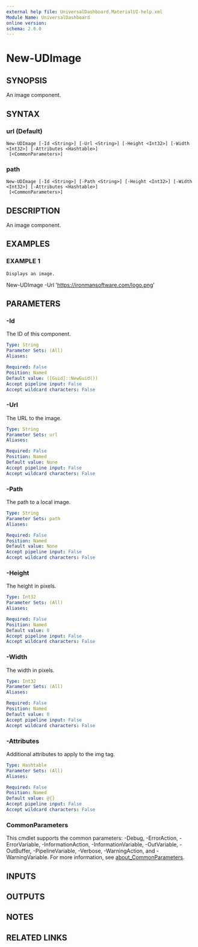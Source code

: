```yaml
---
external help file: UniversalDashboard.MaterialUI-help.xml
Module Name: UniversalDashboard
online version:
schema: 2.0.0
---
```


# New-UDImage

## SYNOPSIS
An image component.

## SYNTAX

### url (Default)
```
New-UDImage [-Id <String>] [-Url <String>] [-Height <Int32>] [-Width <Int32>] [-Attributes <Hashtable>]
 [<CommonParameters>]
```

### path
```
New-UDImage [-Id <String>] [-Path <String>] [-Height <Int32>] [-Width <Int32>] [-Attributes <Hashtable>]
 [<CommonParameters>]
```

## DESCRIPTION
An image component.

## EXAMPLES

### EXAMPLE 1
```
Displays an image.
```

New-UDImage -Url 'https://ironmansoftware.com/logo.png'

## PARAMETERS

### -Id
The ID of this component.

```yaml
Type: String
Parameter Sets: (All)
Aliases:

Required: False
Position: Named
Default value: ([Guid]::NewGuid())
Accept pipeline input: False
Accept wildcard characters: False
```

### -Url
The URL to the image.

```yaml
Type: String
Parameter Sets: url
Aliases:

Required: False
Position: Named
Default value: None
Accept pipeline input: False
Accept wildcard characters: False
```

### -Path
The path to a local image.

```yaml
Type: String
Parameter Sets: path
Aliases:

Required: False
Position: Named
Default value: None
Accept pipeline input: False
Accept wildcard characters: False
```

### -Height
The height in pixels.

```yaml
Type: Int32
Parameter Sets: (All)
Aliases:

Required: False
Position: Named
Default value: 0
Accept pipeline input: False
Accept wildcard characters: False
```

### -Width
The width in pixels.

```yaml
Type: Int32
Parameter Sets: (All)
Aliases:

Required: False
Position: Named
Default value: 0
Accept pipeline input: False
Accept wildcard characters: False
```

### -Attributes
Additional attributes to apply to the img tag.

```yaml
Type: Hashtable
Parameter Sets: (All)
Aliases:

Required: False
Position: Named
Default value: @{}
Accept pipeline input: False
Accept wildcard characters: False
```

### CommonParameters
This cmdlet supports the common parameters: -Debug, -ErrorAction, -ErrorVariable, -InformationAction, -InformationVariable, -OutVariable, -OutBuffer, -PipelineVariable, -Verbose, -WarningAction, and -WarningVariable. For more information, see [about_CommonParameters](http://go.microsoft.com/fwlink/?LinkID=113216).

## INPUTS

## OUTPUTS

## NOTES

## RELATED LINKS
